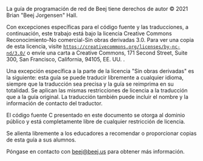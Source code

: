 La guía de programación de red de Beej tiene derechos de autor © 2021 Brian "Beej Jorgensen" Hall.

Con excepciones específicas para el código fuente y las traducciones, a continuación, este trabajo está bajo la licencia Creative Commons Reconocimiento-No comercial-Sin obras derivadas 3.0. Para ver una copia de esta licencia, visite [`https://creativecommons.org/licenses/by-nc-nd/3.0/`](https://creativecommons.org/licenses/by-nc-nd/3.0/) o envíe una carta a Creative Commons, 171 Second Street, Suite 300, San Francisco, California, 94105, EE. UU. .

Una excepción específica a la parte de la licencia "Sin obras derivadas" es la siguiente: esta guía se puede traducir libremente a cualquier idioma, siempre que la traducción sea precisa y la guía se reimprima en su totalidad. Se aplican las mismas restricciones de licencia a la traducción que a la guía original. La traducción también puede incluir el nombre y la información de contacto del traductor.

El código fuente C presentado en este documento se otorga al dominio público y está completamente libre de cualquier restricción de licencia.

Se alienta libremente a los educadores a recomendar o proporcionar copias de esta guía a sus alumnos.

Póngase en contacto con [beej@beej.us](mailto:beej@beej.us) para obtener más información.
